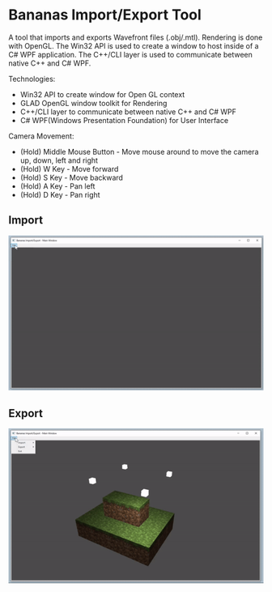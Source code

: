 # Bananas Import/Export Tool

A tool that imports and exports Wavefront files (.obj/.mtl). Rendering is done with OpenGL. The Win32 API is used to create a window to host inside of a C# WPF application. The C++/CLI layer is used to communicate between native C++ and C# WPF.

Technologies:
- Win32 API to create window for Open GL context
- GLAD OpenGL window toolkit for Rendering
- C++/CLI layer to communicate between native C++ and C# WPF
- C# WPF(Windows Presentation Foundation) for User Interface

Camera Movement:
- (Hold) Middle Mouse Button - Move mouse around to move the camera up, down, left and right
- (Hold) W Key - Move forward
- (Hold) S Key - Move backward
- (Hold) A Key - Pan left
- (Hold) D Key - Pan right

## Import

<p align="center">
    <img src="misc/import_tool.gif" alt="Import Gif">
</p>

## Export

<p align="center">
    <img src="misc/export_tool.gif" alt="Import Gif">
</p>